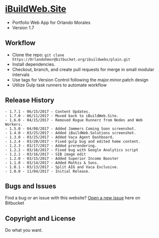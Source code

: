 # [iBuildWeb.Site](http://ibuildweb.site/)
* Portfolio Web App for Orlando Morales
* Version 1.7

## Workflow

* Clone the repo: `git clone https://Orlandohmor@bitbucket.org/ibuildwebs/plain.git`
* Install dependencies.
* Checkout, branch, and create pull requests for merge in small modular intervals
* Use tags for Version Control following the major.minor.patch design
* Utilize Gulp task runners to automate workflow

## Release History
    - 1.7.1 - 06/15/2017 - Content Updates.
    - 1.7.0 - 06/11/2017 - Moved back to iBuildWeb.Site.
    - 1.6.0 - 04/15/2017 - Removed Rogue Runnerz from Nodes and Web Workers.
    - 1.5.0 - 04/08/2017 - Added Jammers Coming Soon screenshot.
    - 1.4.0 - 03/25/2017 - Added iBuildWeb.Solutions screenshot.
    - 1.3.0 - 03/25/2017 - Added Vaca Agent Dashboard.
    - 1.2.4 - 03/20/2017 - Fixed gulp bug and edited home content.
    - 1.2.3 - 03/17/2017 - Added prerendering.
    - 1.2.2 - 03/16/2017 - Fixed bug with Google Analytics script
    - 1.2.1 - 03/16/2017 - SIB image edit
    - 1.2.0 - 03/15/2017 - Added Superior Income Booster
    - 1.1.0 - 03/14/2017 - Added Mathis & Sons.
    - 1.0.1 - 03/13/2017 - Split AIG and Vaca Exclusive.
	- 1.0.0 - 11/04/2017 - Initial Release.

## Bugs and Issues

Find a bug or an issue with this website? [Open a new issue](https://Orlandohmor@bitbucket.org/ibuildwebs/plain/issues) here on Bitbucket

## Copyright and License

Do what you want.